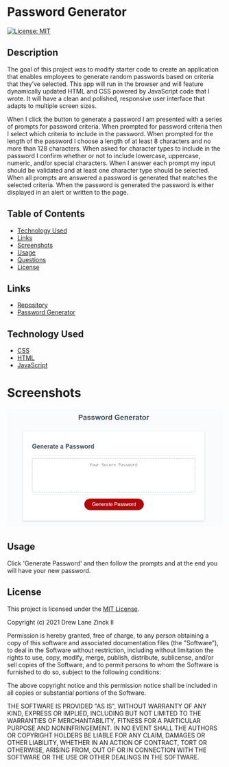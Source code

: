 # Password Generator

[![License: MIT](https://img.shields.io/badge/License-MIT-yellow.svg)](https://opensource.org/licenses/MIT)


## Description
 The goal of this project was to modify starter code to create an application that enables employees to generate random passwords based on criteria that they’ve selected. This app will run in the browser and will feature dynamically updated HTML and CSS powered by JavaScript code that I wrote. It will have a clean and polished, responsive user interface that adapts to multiple screen sizes.

When I click the button to generate a password I am presented with a series of prompts for password criteria. When prompted for password criteria then I select which criteria to include in the password. When prompted for the length of the password I choose a length of at least 8 characters and no more than 128 characters. When asked for character types to include in the password I confirm whether or not to include lowercase, uppercase, numeric, and/or special characters. When I answer each prompt my input should be validated and at least one character type should be selected. When all prompts are answered a password is generated that matches the selected criteria. When the password is generated the password is either displayed in an alert or written to the page.


## Table of Contents

- [Technology Used](#technology-used)
- [Links](#links)
- [Screenshots](#Screenshots)
- [Usage](#Usage)
- [Questions](#questions)
- [License](#license)


## Links

- [Repository](https://github.com/dlzinck/Password_Generator)
- [Password Generator](https://dlzinck.github.io/Password_Generator/)


## Technology Used

- [CSS](https://developer.mozilla.org/en-US/docs/Web/CSS)
- [HTML](https://developer.mozilla.org/en-US/docs/Web/HTML)
- [JavaScript](https://developer.mozilla.org/en-US/docs/Web/JavaScript)


# Screenshots
![Alt text](/Assets/images/screenshot.png "Screenshot")


## Usage

Click 'Generate Password' and then follow the prompts and at the end you will have your new password.


## License

This project is licensed under the [MIT License](https://choosealicense.com/licenses/mit).

Copyright (c) 2021 Drew Lane Zinck II

Permission is hereby granted, free of charge, to any person obtaining a copy of this software and associated documentation files (the "Software"), to deal in the Software without restriction, including without limitation the rights to use, copy, modify, merge, publish, distribute, sublicense, and/or sell copies of the Software, and to permit persons to whom the Software is furnished to do so, subject to the following conditions:

The above copyright notice and this permission notice shall be included in all copies or substantial portions of the Software.

THE SOFTWARE IS PROVIDED "AS IS", WITHOUT WARRANTY OF ANY KIND, EXPRESS OR IMPLIED, INCLUDING BUT NOT LIMITED TO THE WARRANTIES OF MERCHANTABILITY, FITNESS FOR A PARTICULAR PURPOSE AND NONINFRINGEMENT. IN NO EVENT SHALL THE AUTHORS OR COPYRIGHT HOLDERS BE LIABLE FOR ANY CLAIM, DAMAGES OR OTHER LIABILITY, WHETHER IN AN ACTION OF CONTRACT, TORT OR OTHERWISE, ARISING FROM, OUT OF OR IN CONNECTION WITH THE SOFTWARE OR THE USE OR OTHER DEALINGS IN THE
SOFTWARE.